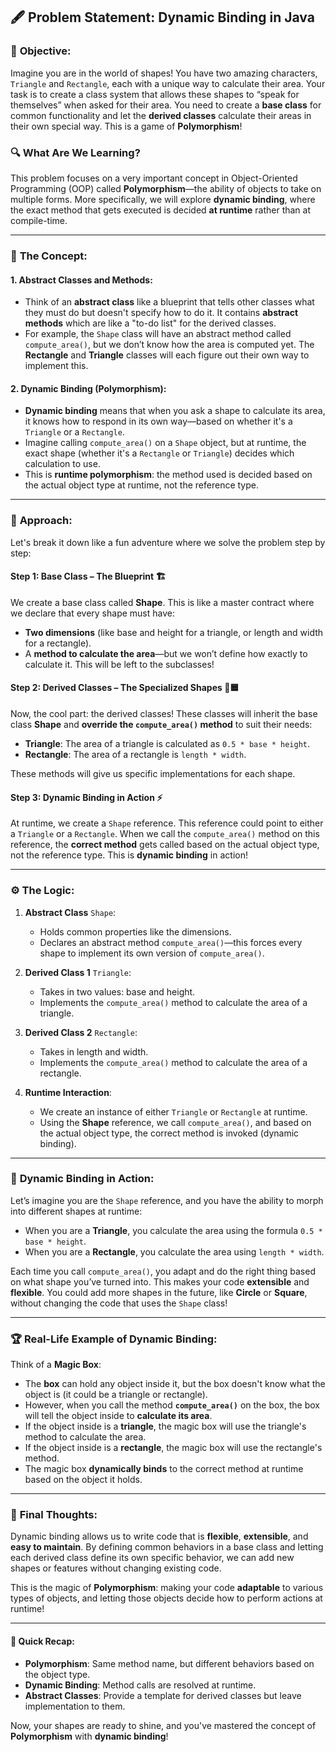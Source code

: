 ## 🖋️ **Problem Statement: Dynamic Binding in Java**

### 🎯 **Objective:**
Imagine you are in the world of shapes! You have two amazing characters, `Triangle` and `Rectangle`, each with a unique way to calculate their area. Your task is to create a class system that allows these shapes to “speak for themselves” when asked for their area. You need to create a **base class** for common functionality and let the **derived classes** calculate their areas in their own special way. This is a game of **Polymorphism**!

### 🔍 **What Are We Learning?**
This problem focuses on a very important concept in Object-Oriented Programming (OOP) called **Polymorphism**—the ability of objects to take on multiple forms. More specifically, we will explore **dynamic binding**, where the exact method that gets executed is decided **at runtime** rather than at compile-time.

---

### 🧠 **The Concept:**

#### 1. **Abstract Classes and Methods**:
   - Think of an **abstract class** like a blueprint that tells other classes what they must do but doesn't specify how to do it. It contains **abstract methods** which are like a "to-do list" for the derived classes.
   - For example, the `Shape` class will have an abstract method called `compute_area()`, but we don’t know how the area is computed yet. The **Rectangle** and **Triangle** classes will each figure out their own way to implement this.

#### 2. **Dynamic Binding (Polymorphism)**:
   - **Dynamic binding** means that when you ask a shape to calculate its area, it knows how to respond in its own way—based on whether it's a `Triangle` or a `Rectangle`. 
   - Imagine calling `compute_area()` on a `Shape` object, but at runtime, the exact shape (whether it's a `Rectangle` or `Triangle`) decides which calculation to use.
   - This is **runtime polymorphism**: the method used is decided based on the actual object type at runtime, not the reference type.

---

### 📜 **Approach:**

Let's break it down like a fun adventure where we solve the problem step by step:

#### **Step 1: Base Class – The Blueprint** 🏗️
We create a base class called **Shape**. This is like a master contract where we declare that every shape must have:
   - **Two dimensions** (like base and height for a triangle, or length and width for a rectangle).
   - A **method to calculate the area**—but we won’t define how exactly to calculate it. This will be left to the subclasses!

#### **Step 2: Derived Classes – The Specialized Shapes** 🔺🟦
Now, the cool part: the derived classes! These classes will inherit the base class **Shape** and **override the `compute_area()` method** to suit their needs:
   - **Triangle**: The area of a triangle is calculated as `0.5 * base * height`.
   - **Rectangle**: The area of a rectangle is `length * width`.
   
   These methods will give us specific implementations for each shape.

#### **Step 3: Dynamic Binding in Action** ⚡
At runtime, we create a `Shape` reference. This reference could point to either a `Triangle` or a `Rectangle`. When we call the `compute_area()` method on this reference, the **correct method** gets called based on the actual object type, not the reference type. This is **dynamic binding** in action!

---

### ⚙️ **The Logic:**

1. **Abstract Class** `Shape`:
   - Holds common properties like the dimensions.
   - Declares an abstract method `compute_area()`—this forces every shape to implement its own version of `compute_area()`.

2. **Derived Class 1** `Triangle`:
   - Takes in two values: base and height.
   - Implements the `compute_area()` method to calculate the area of a triangle.

3. **Derived Class 2** `Rectangle`:
   - Takes in length and width.
   - Implements the `compute_area()` method to calculate the area of a rectangle.

4. **Runtime Interaction**:
   - We create an instance of either `Triangle` or `Rectangle` at runtime.
   - Using the **Shape** reference, we call `compute_area()`, and based on the actual object type, the correct method is invoked (dynamic binding).

---

### 🔄 **Dynamic Binding in Action:**

Let’s imagine you are the `Shape` reference, and you have the ability to morph into different shapes at runtime:

- When you are a **Triangle**, you calculate the area using the formula `0.5 * base * height`.
- When you are a **Rectangle**, you calculate the area using `length * width`.

Each time you call `compute_area()`, you adapt and do the right thing based on what shape you’ve turned into. This makes your code **extensible** and **flexible**. You could add more shapes in the future, like **Circle** or **Square**, without changing the code that uses the `Shape` class!

---

### 🏆 **Real-Life Example of Dynamic Binding:**

Think of a **Magic Box**:
- The **box** can hold any object inside it, but the box doesn't know what the object is (it could be a triangle or rectangle).
- However, when you call the method **`compute_area()`** on the box, the box will tell the object inside to **calculate its area**.
- If the object inside is a **triangle**, the magic box will use the triangle's method to calculate the area.
- If the object inside is a **rectangle**, the magic box will use the rectangle's method.
- The magic box **dynamically binds** to the correct method at runtime based on the object it holds.

---

### 📌 **Final Thoughts:**

Dynamic binding allows us to write code that is **flexible**, **extensible**, and **easy to maintain**. By defining common behaviors in a base class and letting each derived class define its own specific behavior, we can add new shapes or features without changing existing code.

This is the magic of **Polymorphism**: making your code **adaptable** to various types of objects, and letting those objects decide how to perform actions at runtime!

---

#### 💬 **Quick Recap**:
- **Polymorphism**: Same method name, but different behaviors based on the object type.
- **Dynamic Binding**: Method calls are resolved at runtime.
- **Abstract Classes**: Provide a template for derived classes but leave implementation to them.

Now, your shapes are ready to shine, and you've mastered the concept of **Polymorphism** with **dynamic binding**!

